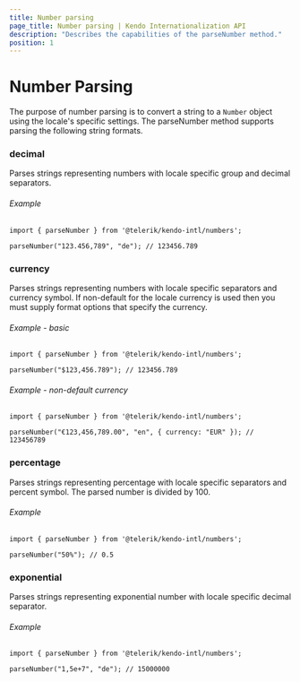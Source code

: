 ```yaml
---
title: Number parsing
page_title: Number parsing | Kendo Internationalization API
description: "Describes the capabilities of the parseNumber method."
position: 1
---
```



# Number Parsing

The purpose of number parsing is to convert a string to a `Number` object using the locale's specific settings. The parseNumber method supports parsing the following string formats.

### decimal

Parses strings representing numbers with locale specific group and decimal separators.

###### Example

    import { parseNumber } from '@telerik/kendo-intl/numbers';

    parseNumber("123.456,789", "de"); // 123456.789

### currency

Parses strings representing numbers with locale specific separators and currency symbol. If non-default for the locale currency is used then you must supply format options that specify the currency.

###### Example - basic

    import { parseNumber } from '@telerik/kendo-intl/numbers';

    parseNumber("$123,456.789"); // 123456.789

###### Example - non-default currency

    import { parseNumber } from '@telerik/kendo-intl/numbers';

    parseNumber("€123,456,789.00", "en", { currency: "EUR" }); // 123456789

### percentage

Parses strings representing percentage with locale specific separators and percent symbol. The parsed number is divided by 100.

###### Example

    import { parseNumber } from '@telerik/kendo-intl/numbers';

    parseNumber("50%"); // 0.5


### exponential

Parses strings representing exponential number with locale specific decimal separator. 

###### Example

    import { parseNumber } from '@telerik/kendo-intl/numbers';

    parseNumber("1,5e+7", "de"); // 15000000